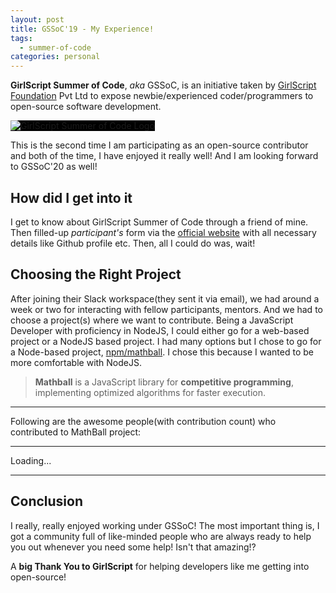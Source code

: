 ```yaml
---
layout: post
title: GSSoC'19 - My Experience!
tags:
  - summer-of-code
categories: personal
---
```


**GirlScript Summer of Code**, _aka_ GSSoC, is an initiative taken by [GirlScript Foundation](https://www.girlscript.tech/?utm_source=thisisabdus.dev) Pvt Ltd to expose newbie/experienced coder/programmers to open-source software development.

<img style="background: black" src="https://i.imgur.com/0QumW6x.png" alt="GirlScript Summer of Code Logo" />

This is the second time I am participating as an open-source contributor and both of the time, I have enjoyed it really well! And I am looking forward to GSSoC'20 as well!

## How did I get into it

I get to know about GirlScript Summer of Code through a friend of mine. Then filled-up _participant's_ form via the [official website](https://gssoc.tech/?utm_source=thisisabdus.dev) with all necessary details like Github profile etc. Then, all I could do was, wait!

## Choosing the Right Project

After joining their Slack workspace(they sent it via email), we had around a week or two for interacting with fellow participants, mentors. And we had to choose a project(s) where we want to contribute.
Being a JavaScript Developer with proficiency in NodeJS, I could either go for a web-based project or a NodeJS based project. I had many options but I chose to go for a Node-based project, [npm/mathball](https://npmjs.com/package/mathball). I chose this because I wanted to be more comfortable with NodeJS.

> **Mathball** is a JavaScript library for **competitive programming**, implementing optimized algorithms for faster execution.

---

Following are the awesome people(with contribution count) who contributed to MathBall project:

---

<div id="contributors" style="display: flex; flex-wrap: wrap">Loading...</div>

---

## Conclusion

I really, really enjoyed working under GSSoC! The most important thing is, I got a community full of like-minded people who are always ready to help you out whenever you need some help! Isn't that amazing!?

A **big Thank You to GirlScript** for helping developers like me getting into open-source!

<!-- SCRIPTS -->
<script>
  let contributorsHTML = '';
  fetch('https://api.github.com/repos/pbiswas101/mathball/contributors')
  .then(data => data.json())
  .then(contributors => {
    contributors.forEach(contributor => {
      contributorsHTML += `<a href="${contributor.html_url}">${contributor.login}(${contributor.contributions})</a>&nbsp;&nbsp;&middot;&nbsp;&nbsp;`
    });

    document.querySelector('#contributors').innerHTML = contributorsHTML;

})
</script>

